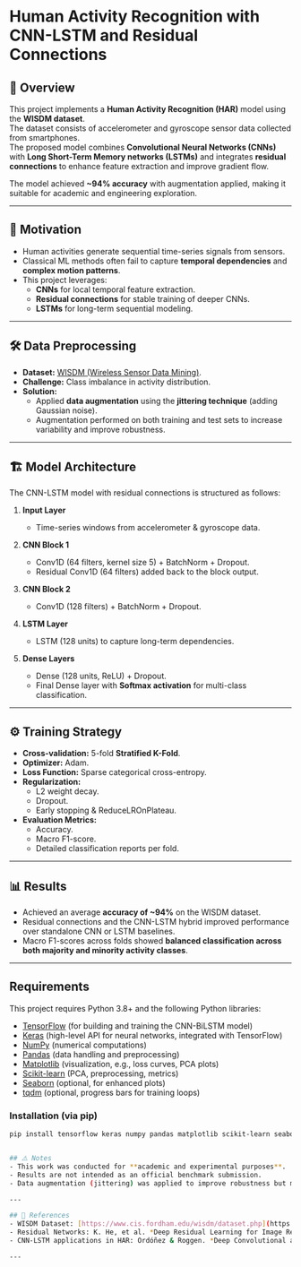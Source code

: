 # Human Activity Recognition with CNN-LSTM and Residual Connections

## 📌 Overview
This project implements a **Human Activity Recognition (HAR)** model using the **WISDM dataset**.  
The dataset consists of accelerometer and gyroscope sensor data collected from smartphones.  
The proposed model combines **Convolutional Neural Networks (CNNs)** with **Long Short-Term Memory networks (LSTMs)** and integrates **residual connections** to enhance feature extraction and improve gradient flow.

The model achieved **~94% accuracy** with augmentation applied, making it suitable for academic and engineering exploration.

---

## 🎯 Motivation
- Human activities generate sequential time-series signals from sensors.  
- Classical ML methods often fail to capture **temporal dependencies** and **complex motion patterns**.  
- This project leverages:
  - **CNNs** for local temporal feature extraction.  
  - **Residual connections** for stable training of deeper CNNs.  
  - **LSTMs** for long-term sequential modeling.  

---

## 🛠️ Data Preprocessing
- **Dataset:** [WISDM (Wireless Sensor Data Mining)](https://www.cis.fordham.edu/wisdm/dataset.php).  
- **Challenge:** Class imbalance in activity distribution.  
- **Solution:**  
  - Applied **data augmentation** using the **jittering technique** (adding Gaussian noise).  
  - Augmentation performed on both training and test sets to increase variability and improve robustness.  

---

## 🏗️ Model Architecture
The CNN-LSTM model with residual connections is structured as follows:

1. **Input Layer**  
   - Time-series windows from accelerometer & gyroscope data.  

2. **CNN Block 1**  
   - Conv1D (64 filters, kernel size 5) + BatchNorm + Dropout.  
   - Residual Conv1D (64 filters) added back to the block output.  

3. **CNN Block 2**  
   - Conv1D (128 filters) + BatchNorm + Dropout.  

4. **LSTM Layer**  
   - LSTM (128 units) to capture long-term dependencies.  

5. **Dense Layers**  
   - Dense (128 units, ReLU) + Dropout.  
   - Final Dense layer with **Softmax activation** for multi-class classification.  

---

## ⚙️ Training Strategy
- **Cross-validation:** 5-fold **Stratified K-Fold**.  
- **Optimizer:** Adam.  
- **Loss Function:** Sparse categorical cross-entropy.  
- **Regularization:**  
  - L2 weight decay.  
  - Dropout.  
  - Early stopping & ReduceLROnPlateau.  
- **Evaluation Metrics:**  
  - Accuracy.  
  - Macro F1-score.  
  - Detailed classification reports per fold.  

---

## 📊 Results
- Achieved an average **accuracy of ~94%** on the WISDM dataset.  
- Residual connections and the CNN-LSTM hybrid improved performance over standalone CNN or LSTM baselines.  
- Macro F1-scores across folds showed **balanced classification across both majority and minority activity classes**.  

---
## Requirements

This project requires Python 3.8+ and the following Python libraries:

- [TensorFlow](https://www.tensorflow.org/) (for building and training the CNN-BiLSTM model)
- [Keras](https://keras.io/) (high-level API for neural networks, integrated with TensorFlow)
- [NumPy](https://numpy.org/) (numerical computations)
- [Pandas](https://pandas.pydata.org/) (data handling and preprocessing)
- [Matplotlib](https://matplotlib.org/) (visualization, e.g., loss curves, PCA plots)
- [Scikit-learn](https://scikit-learn.org/) (PCA, preprocessing, metrics)
- [Seaborn](https://seaborn.pydata.org/) (optional, for enhanced plots)
- [tqdm](https://tqdm.github.io/) (optional, progress bars for training loops)

### Installation (via pip)

```bash
pip install tensorflow keras numpy pandas matplotlib scikit-learn seaborn tqdm


## ⚠️ Notes
- This work was conducted for **academic and experimental purposes**.  
- Results are not intended as an official benchmark submission.  
- Data augmentation (jittering) was applied to improve robustness but may not reflect standardized evaluation protocols.  

---

## 📖 References
- WISDM Dataset: [https://www.cis.fordham.edu/wisdm/dataset.php](https://www.cis.fordham.edu/wisdm/dataset.php)  
- Residual Networks: K. He, et al. *Deep Residual Learning for Image Recognition*. CVPR 2016.  
- CNN-LSTM applications in HAR: Ordóñez & Roggen. *Deep Convolutional and LSTM Recurrent Neural Networks for Multimodal Wearable Activity Recognition*. Sensors 2016.  

---
